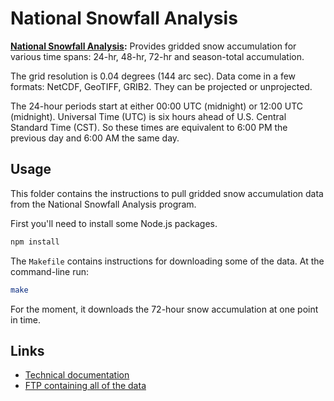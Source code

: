 # National Snowfall Analysis

**[National Snowfall Analysis](https://www.nohrsc.noaa.gov/snowfall/):**
Provides gridded snow accumulation for various time spans: 24-hr, 48-hr, 72-hr and season-total accumulation.

The grid resolution is 0.04 degrees (144 arc sec). Data come in a few formats: NetCDF, GeoTIFF, GRIB2. They can be projected or unprojected.

The 24-hour periods start at either 00:00 UTC (midnight) or 12:00 UTC (midnight). Universal Time (UTC) is six hours ahead of U.S. Central Standard Time (CST). So these times are equivalent to 6:00 PM the previous day and 6:00 AM the same day.

## Usage

This folder contains the instructions to pull gridded snow accumulation data from the National Snowfall Analysis program.

First you'll need to install some Node.js packages.
```bash
npm install
```

The `Makefile` contains instructions for downloading some of the data. At the command-line run:
```bash
make
```
For the moment, it downloads the 72-hour snow accumulation at one point in time.

## Links
- [Technical documentation](http://www.nws.noaa.gov/os/notification/tin15-05bigrsc_snowfall_aaa.htm)
- [FTP containing all of the data](https://www.nohrsc.noaa.gov/snowfall/data/)
